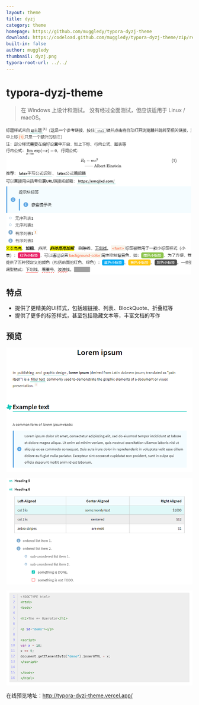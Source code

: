 ```yaml
---
layout: theme
title: dyzj
category: theme
homepage: https://github.com/muggledy/typora-dyzj-theme
download: https://codeload.github.com/muggledy/typora-dyzj-theme/zip/refs/heads/master
built-in: false
author: muggledy
thumbnail: dyzj.png
typora-root-url: ../../
---
```


# typora-dyzj-theme

> 在 Windows 上设计和测试。 没有经过全面测试，但应该适用于 Linux / macOS。

![img](/media/theme/dyzj/img0.png)

## 特点

- 提供了更精美的UI样式，包括超链接、列表、BlockQuote、折叠框等
- 提供了更多的标签样式，甚至包括隐藏文本等，丰富文档的写作

## 预览

![](/media/theme/dyzj/img1.png)

![](/media/theme/dyzj/img2.png)

![](/media/theme/dyzj/img3.png)

在线预览地址：<http://typora-dyzj-theme.vercel.app/>